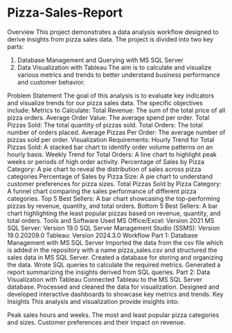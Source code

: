 # Pizza-Sales-Report

Overview
   This project demonstrates a data analysis workflow designed to derive insights from pizza sales data. The project is divided into two key parts:
   1. Database Management and Querying with MS SQL Server
   2. Data Visualization with Tableau
   The aim is to calculate and visualize various metrics and trends to better understand business performance and customer behavior.

Problem Statement
   The goal of this analysis is to evaluate key indicators and visualize trends for our pizza sales data. The specific objectives include:
Metrics to Calculate:
   Total Revenue: The sum of the total price of all pizza orders.
   Average Order Value: The average spend per order.
   Total Pizzas Sold: The total quantity of pizzas sold.
   Total Orders: The total number of orders placed.
   Average Pizzas Per Order: The average number of pizzas sold per order.
Visualization Requirements:
   Hourly Trend for Total Pizzas Sold: A stacked bar chart to identify order volume patterns on an hourly basis.
   Weekly Trend for Total Orders: A line chart to highlight peak weeks or periods of high order activity.
   Percentage of Sales by Pizza Category: A pie chart to reveal the distribution of sales across pizza categories
   Percentage of Sales by Pizza Size: A pie chart to understand customer preferences for pizza sizes.
   Total Pizzas Sold by Pizza Category: A funnel chart comparing the sales performance of different pizza categories.
   Top 5 Best Sellers: A bar chart showcasing the top-performing pizzas by revenue, quantity, and total orders.
   Bottom 5 Best Sellers: A bar chart highlighting the least popular pizzas based on revenue, quantity, and total orders.
Tools and Software Used
   MS Office/Excel: Version 2021
   MS SQL Server: Version 19.0
   SQL Server Management Studio (SSMS): Version 19.0.20209.0
   Tableau: Version 2024.3.0
Workflow
    Part 1: Database Management with MS SQL Server
       Imported the data from the csv file which is added in the repository with a name pizza_sales.csv and structured the sales data in 
       MS SQL Server.
       Created a database for storing and organizing the data.
       Wrote SQL queries to calculate the required metrics.
       Generated a report summarizing the insights derived from SQL queries.
    Part 2: Data Visualization with Tableau
       Connected Tableau to the MS SQL Server database.
       Processed and cleaned the data for visualization.
       Designed and developed interactive dashboards to showcase key metrics and trends.
Key Insights
    This analysis and visualization provide insights into:

Peak sales hours and weeks.
   The most and least popular pizza categories and sizes.
   Customer preferences and their impact on revenue.

